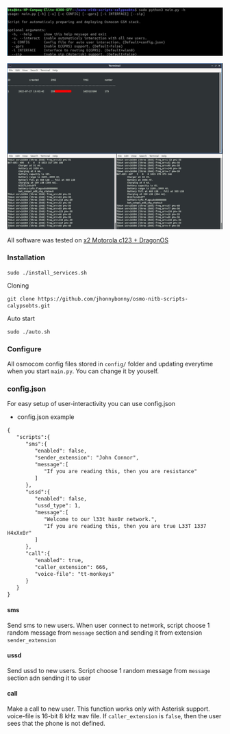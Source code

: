 ![](https://raw.githubusercontent.com/jhonnybonny/osmo-nitb-scripts-calypsobts/main/doc/img/111screen.jpg)

![](https://raw.githubusercontent.com/jhonnybonny/osmo-nitb-scripts-calypsobts/main/doc/img/IMG.jpg)

All software was tested on [x2 Motorola c123 + DragonOS](https://cemaxecuter.com/)

### Installation
```
sudo ./install_services.sh
```

Cloning
```
git clone https://github.com/jhonnybonny/osmo-nitb-scripts-calypsobts.git
```
Auto start
```
sudo ./auto.sh
```

### Configure
All osmocom config files stored in `config/` folder and updating everytime when you start `main.py`. You can change it by youself.

### config.json
For easy setup of user-interactivity you can use config.json
- config.json example
```
{
   "scripts":{
      "sms":{
         "enabled": false,
         "sender_extension": "John Connor",
         "message":[
            "If you are reading this, then you are resistance"
         ]
      },
      "ussd":{
         "enabled": false,
         "ussd_type": 1,
         "message":[
            "Welcome to our l33t hax0r network.",
            "If you are reading this, then you are true L33T 1337 H4xXx0r"
         ]
      },
      "call":{
         "enabled": true,
         "caller_extension": 666,
         "voice-file": "tt-monkeys"
      }
   }
}
```
#### sms
Send sms to new users. When user connect to network, script choose 1 random message from ```message``` section and sending it from extension ```sender_extension```

#### ussd
Send ussd to new users. Script choose 1 random message from ```message``` section adn sending it to user

#### call
Make a call to new user. This function works only with Asterisk support. voice-file is 16-bit 8 kHz wav file. If ```caller_extension``` is ```false```, then the user sees that the phone is not defined.
